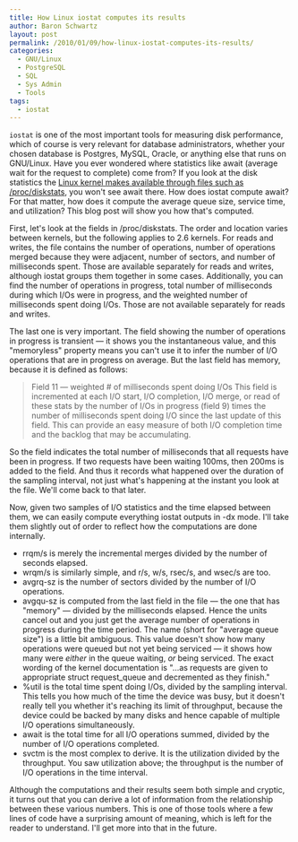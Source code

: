 ```yaml
---
title: How Linux iostat computes its results
author: Baron Schwartz
layout: post
permalink: /2010/01/09/how-linux-iostat-computes-its-results/
categories:
  - GNU/Linux
  - PostgreSQL
  - SQL
  - Sys Admin
  - Tools
tags:
  - iostat
---
```

`iostat` is one of the most important tools for measuring disk performance, which of course is very relevant for database administrators, whether your chosen database is Postgres, MySQL, Oracle, or anything else that runs on GNU/Linux. Have you ever wondered where statistics like await (average wait for the request to complete) come from? If you look at the disk statistics the [Linux kernel makes available through files such as /proc/diskstats][1], you won't see await there. How does iostat compute await? For that matter, how does it compute the average queue size, service time, and utilization? This blog post will show you how that's computed.

First, let's look at the fields in /proc/diskstats. The order and location varies between kernels, but the following applies to 2.6 kernels. For reads and writes, the file contains the number of operations, number of operations merged because they were adjacent, number of sectors, and number of milliseconds spent. Those are available separately for reads and writes, although iostat groups them together in some cases. Additionally, you can find the number of operations in progress, total number of milliseconds during which I/Os were in progress, and the weighted number of milliseconds spent doing I/Os. Those are not available separately for reads and writes.

The last one is very important. The field showing the number of operations in progress is transient &#8212; it shows you the instantaneous value, and this "memoryless" property means you can't use it to infer the number of I/O operations that are in progress on average. But the last field has memory, because it is defined as follows:

> Field 11 &#8212; weighted # of milliseconds spent doing I/Os This field is incremented at each I/O start, I/O completion, I/O merge, or read of these stats by the number of I/Os in progress (field 9) times the number of milliseconds spent doing I/O since the last update of this field. This can provide an easy measure of both I/O completion time and the backlog that may be accumulating. 

So the field indicates the total number of milliseconds that all requests have been in progress. If two requests have been waiting 100ms, then 200ms is added to the field. And thus it records what happened over the duration of the sampling interval, not just what's happening at the instant you look at the file. We'll come back to that later.

Now, given two samples of I/O statistics and the time elapsed between them, we can easily compute everything iostat outputs in -dx mode. I'll take them slightly out of order to reflect how the computations are done internally.

*   rrqm/s is merely the incremental merges divided by the number of seconds elapsed.
*   wrqm/s is similarly simple, and r/s, w/s, rsec/s, and wsec/s are too.
*   avgrq-sz is the number of sectors divided by the number of I/O operations.
*   avgqu-sz is computed from the last field in the file &#8212; the one that has "memory" &#8212; divided by the milliseconds elapsed. Hence the units cancel out and you just get the average number of operations in progress during the time period. The name (short for "average queue size") is a little bit ambiguous. This value doesn't show how many operations were queued but not yet being serviced &#8212; it shows how many were *either* in the queue waiting, *or* being serviced. The exact wording of the kernel documentation is "&#8230;as requests are given to appropriate struct request_queue and decremented as they finish."
*   %util is the total time spent doing I/Os, divided by the sampling interval. This tells you how much of the time the device was busy, but it doesn't really tell you whether it's reaching its limit of throughput, because the device could be backed by many disks and hence capable of multiple I/O operations simultaneously.
*   await is the total time for all I/O operations summed, divided by the number of I/O operations completed.
*   svctm is the most complex to derive. It is the utilization divided by the throughput. You saw utilization above; the throughput is the number of I/O operations in the time interval.

Although the computations and their results seem both simple and cryptic, it turns out that you can derive a lot of information from the relationship between these various numbers. This is one of those tools where a few lines of code have a surprising amount of meaning, which is left for the reader to understand. I'll get more into that in the future.

 [1]: http://www.mjmwired.net/kernel/Documentation/iostats.txt
